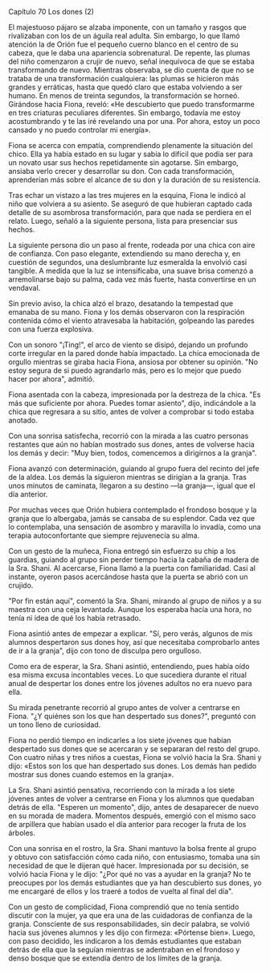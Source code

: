 
Capítulo 70 Los dones (2)

El majestuoso pájaro se alzaba imponente, con un tamaño y rasgos que rivalizaban con los de un águila real adulta. Sin embargo, lo que llamó atención la de Orión fue el pequeño cuerno blanco en el centro de su cabeza, que le daba una apariencia sobrenatural. De repente, las plumas del niño comenzaron a crujir de nuevo, señal inequívoca de que se estaba transformando de nuevo. Mientras observaba, se dio cuenta de que no se trataba de una transformación cualquiera: las plumas se hicieron más grandes y erráticas, hasta que quedó claro que estaba volviendo a ser humano. En menos de treinta segundos, la transformación se horneó. Girándose hacia Fiona, reveló: «He descubierto que puedo transformarme en tres criaturas peculiares diferentes. Sin embargo, todavía me estoy acostumbrando y te las iré revelando una por una. Por ahora, estoy un poco cansado y no puedo controlar mi energía».

Fiona se acerca con empatía, comprendiendo plenamente la situación del chico. Ella ya había estado en su lugar y sabía lo difícil que podía ser para un novato usar sus hechos repetidamente sin agotarse. Sin embargo, ansiaba verlo crecer y desarrollar su don. Con cada transformación, aprenderían más sobre el alcance de su don y la duración de su resistencia.

Tras echar un vistazo a las tres mujeres en la esquina, Fiona le indicó al niño que volviera a su asiento. Se aseguró de que hubieran captado cada detalle de su asombrosa transformación, para que nada se perdiera en el relato. Luego, señaló a la siguiente persona, lista para presenciar sus hechos.

La siguiente persona dio un paso al frente, rodeada por una chica con aire de confianza. Con paso elegante, extendiendo su mano derecha y, en cuestión de segundos, una deslumbrante luz esmeralda la envolvió casi tangible. A medida que la luz se intensificaba, una suave brisa comenzó a arremolinarse bajo su palma, cada vez más fuerte, hasta convertirse en un vendaval.

Sin previo aviso, la chica alzó el brazo, desatando la tempestad que emanaba de su mano. Fiona y los demás observaron con la respiración contenida cómo el viento atravesaba la habitación, golpeando las paredes con una fuerza explosiva.

Con un sonoro "¡Ting!", el arco de viento se disipó, dejando un profundo corte irregular en la pared donde había impactado. La chica emocionada de orgullo mientras se giraba hacia Fiona, ansiosa por obtener su opinión. "No estoy segura de si puedo agrandarlo más, pero es lo mejor que puedo hacer por ahora", admitió.

Fiona asentada con la cabeza, impresionada por la destreza de la chica. "Es más que suficiente por ahora. Puedes tomar asiento", dijo, indicándole a la chica que regresara a su sitio, antes de volver a comprobar si todo estaba anotado.

Con una sonrisa satisfecha, recorrió con la mirada a las cuatro personas restantes que aún no habían mostrado sus dones, antes de volverse hacia los demás y decir: "Muy bien, todos, comencemos a dirigirnos a la granja".

Fiona avanzó con determinación, guiando al grupo fuera del recinto del jefe de la aldea. Los demás la siguieron mientras se dirigían a la granja. Tras unos minutos de caminata, llegaron a su destino —la granja—, igual que el día anterior.

Por muchas veces que Orión hubiera contemplado el frondoso bosque y la granja que lo albergaba, jamás se cansaba de su esplendor. Cada vez que lo contemplaba, una sensación de asombro y maravilla lo invadía, como una terapia autoconfortante que siempre rejuvenecía su alma.

Con un gesto de la muñeca, Fiona entregó sin esfuerzo su chip a los guardias, guiando al grupo sin perder tiempo hacia la cabaña de madera de la Sra. Shani. Al acercarse, Fiona llamó a la puerta con familiaridad. Casi al instante, oyeron pasos acercándose hasta que la puerta se abrió con un crujido.

"Por fin están aquí", comentó la Sra. Shani, mirando al grupo de niños y a su maestra con una ceja levantada. Aunque los esperaba hacía una hora, no tenía ni idea de qué los había retrasado.

Fiona asintió antes de empezar a explicar. "Sí, pero verás, algunos de mis alumnos despertaron sus dones hoy, así que necesitaba comprobarlo antes de ir a la granja", dijo con tono de disculpa pero orgulloso.

Como era de esperar, la Sra. Shani asintió, entendiendo, pues había oído esa misma excusa incontables veces. Lo que sucediera durante el ritual anual de despertar los dones entre los jóvenes adultos no era nuevo para ella.

Su mirada penetrante recorrió al grupo antes de volver a centrarse en Fiona. "¿Y quiénes son los que han despertado sus dones?", preguntó con un tono lleno de curiosidad.

Fiona no perdió tiempo en indicarles a los siete jóvenes que habían despertado sus dones que se acercaran y se separaran del resto del grupo. Con cuatro niñas y tres niños a cuestas, Fiona se volvió hacia la Sra. Shani y dijo: «Estos son los que han despertado sus dones. Los demás han pedido mostrar sus dones cuando estemos en la granja».

La Sra. Shani asintió pensativa, recorriendo con la mirada a los siete jóvenes antes de volver a centrarse en Fiona y los alumnos que quedaban detrás de ella. "Esperen un momento", dijo, antes de desaparecer de nuevo en su morada de madera. Momentos después, emergió con el mismo saco de arpillera que habían usado el día anterior para recoger la fruta de los árboles.

Con una sonrisa en el rostro, la Sra. Shani mantuvo la bolsa frente al grupo y obtuvo con satisfacción cómo cada niño, con entusiasmo, tomaba una sin necesidad de que le dijeran qué hacer. Impresionada por su decisión, se volvió hacia Fiona y le dijo: "¿Por qué no vas a ayudar en la granja? No te preocupes por los demás estudiantes que ya han descubierto sus dones, yo me encargaré de ellos y los traeré a todos de vuelta al final del día".

Con un gesto de complicidad, Fiona comprendió que no tenía sentido discutir con la mujer, ya que era una de las cuidadoras de confianza de la granja. Consciente de sus responsabilidades, sin decir palabra, se volvió hacia sus jóvenes alumnos y les dijo con firmeza: «Pórtense bien». Luego, con paso decidido, les indicaron a los demás estudiantes que estaban detrás de ella que la seguían mientras se adentraban en el frondoso y denso bosque que se extendía dentro de los límites de la granja.